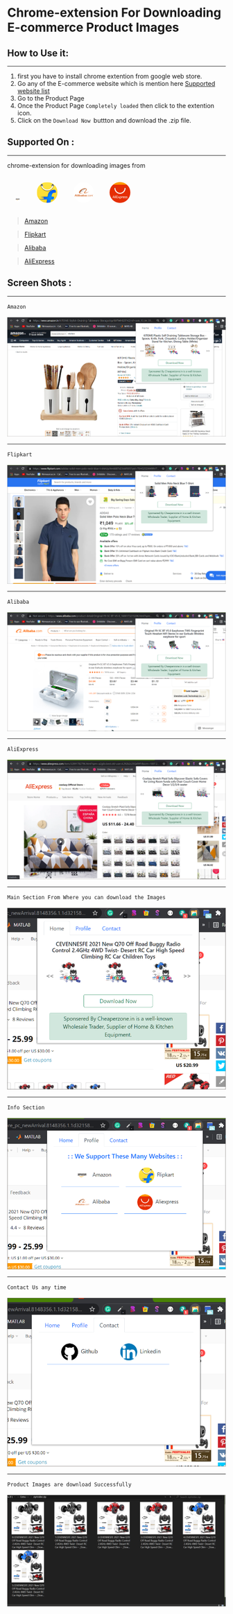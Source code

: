 # Chrome-extension For Downloading E-commerce Product Images

## How to Use it:

---

1. first you have to install chrome extention from google web store.
2. Go any of the E-commerce website which is mention here [Supported website list](#Supported-On)
3. Go to the Product Page
4. Once the Product Page `Completely loaded` then click to the extention icon.
5. Click on the `Download Now `buttton and download the .zip file.

## Supported On :

---

chrome-extension for downloading images from

<img src="./website_logo/amazon_logo.png"  style="width: 1rem; height: 1rem; border-radius: 50%;margin:1rem;pointer-events: none">

<img src="./website_logo/flipkart_logo.png"  style="width: 3rem; height: 3rem; border-radius: 50%;margin:1rem;pointer-events: none">

<img src="./website_logo/alibaba_logo.png"  style="width: 3rem; height: 3rem; border-radius: 50%;margin:1rem;pointer-events: none">

<img src="./website_logo/aliexpress_logo.png"  style="width: 3rem; height: 3rem; border-radius: 50%;margin:1rem;pointer-events: none">

> [Amazon](www.amazon.in)

> [Flipkart](www.flipkart.com)

> [Alibaba](www.alibaba.com)

> [AliExpress](www.aliExpress.com)

## Screen Shots :

---

`Amazon`
<br /><br />
<img src="./ss/1.png">

---

`Flipkart`
<br /><br />
<img src="./ss/2.png">

---

`Alibaba`
<br /><br />
<img src="./ss/3.png">

---

`AliExpress`
<br /><br />
<img src="./ss/4.png">

---

`Main Section From Where you can download the Images`
<br /><br />
<img src="./ss/5.png">

---

`Info Section`
<br /><br />
<img src="./ss/6.png">

---

`Contact Us any time`
<br /><br />
<img src="./ss/7.png">

---

`Product Images are download Successfully`
<br /><br />
<img src="./ss/8.png">
